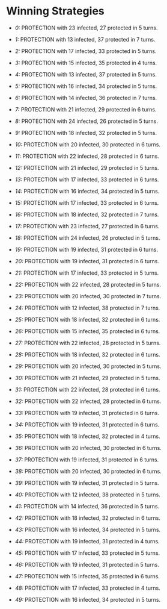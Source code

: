 # Winning Strategies

* _0:_ PROTECTION with 23 infected, 27 protected in 5 turns.


* _1:_ PROTECTION with 13 infected, 37 protected in 7 turns.


* _2:_ PROTECTION with 17 infected, 33 protected in 5 turns.


* _3:_ PROTECTION with 15 infected, 35 protected in 4 turns.


* _4:_ PROTECTION with 13 infected, 37 protected in 5 turns.


* _5:_ PROTECTION with 16 infected, 34 protected in 5 turns.


* _6:_ PROTECTION with 14 infected, 36 protected in 7 turns.


* _7:_ PROTECTION with 21 infected, 29 protected in 6 turns.


* _8:_ PROTECTION with 24 infected, 26 protected in 5 turns.


* _9:_ PROTECTION with 18 infected, 32 protected in 5 turns.


* _10:_ PROTECTION with 20 infected, 30 protected in 6 turns.


* _11:_ PROTECTION with 22 infected, 28 protected in 6 turns.


* _12:_ PROTECTION with 21 infected, 29 protected in 5 turns.


* _13:_ PROTECTION with 17 infected, 33 protected in 6 turns.


* _14:_ PROTECTION with 16 infected, 34 protected in 5 turns.


* _15:_ PROTECTION with 17 infected, 33 protected in 6 turns.


* _16:_ PROTECTION with 18 infected, 32 protected in 7 turns.


* _17:_ PROTECTION with 23 infected, 27 protected in 6 turns.


* _18:_ PROTECTION with 24 infected, 26 protected in 5 turns.


* _19:_ PROTECTION with 19 infected, 31 protected in 6 turns.


* _20:_ PROTECTION with 19 infected, 31 protected in 6 turns.


* _21:_ PROTECTION with 17 infected, 33 protected in 5 turns.


* _22:_ PROTECTION with 22 infected, 28 protected in 5 turns.


* _23:_ PROTECTION with 20 infected, 30 protected in 7 turns.


* _24:_ PROTECTION with 12 infected, 38 protected in 7 turns.


* _25:_ PROTECTION with 18 infected, 32 protected in 6 turns.


* _26:_ PROTECTION with 15 infected, 35 protected in 6 turns.


* _27:_ PROTECTION with 22 infected, 28 protected in 5 turns.


* _28:_ PROTECTION with 18 infected, 32 protected in 6 turns.


* _29:_ PROTECTION with 20 infected, 30 protected in 5 turns.


* _30:_ PROTECTION with 21 infected, 29 protected in 5 turns.


* _31:_ PROTECTION with 22 infected, 28 protected in 6 turns.


* _32:_ PROTECTION with 22 infected, 28 protected in 6 turns.


* _33:_ PROTECTION with 19 infected, 31 protected in 6 turns.


* _34:_ PROTECTION with 19 infected, 31 protected in 6 turns.


* _35:_ PROTECTION with 18 infected, 32 protected in 4 turns.


* _36:_ PROTECTION with 20 infected, 30 protected in 6 turns.


* _37:_ PROTECTION with 19 infected, 31 protected in 6 turns.


* _38:_ PROTECTION with 20 infected, 30 protected in 6 turns.


* _39:_ PROTECTION with 19 infected, 31 protected in 5 turns.


* _40:_ PROTECTION with 12 infected, 38 protected in 5 turns.


* _41:_ PROTECTION with 14 infected, 36 protected in 5 turns.


* _42:_ PROTECTION with 18 infected, 32 protected in 6 turns.


* _43:_ PROTECTION with 16 infected, 34 protected in 5 turns.


* _44:_ PROTECTION with 19 infected, 31 protected in 4 turns.


* _45:_ PROTECTION with 17 infected, 33 protected in 5 turns.


* _46:_ PROTECTION with 19 infected, 31 protected in 5 turns.


* _47:_ PROTECTION with 15 infected, 35 protected in 6 turns.


* _48:_ PROTECTION with 17 infected, 33 protected in 4 turns.


* _49:_ PROTECTION with 16 infected, 34 protected in 5 turns.


